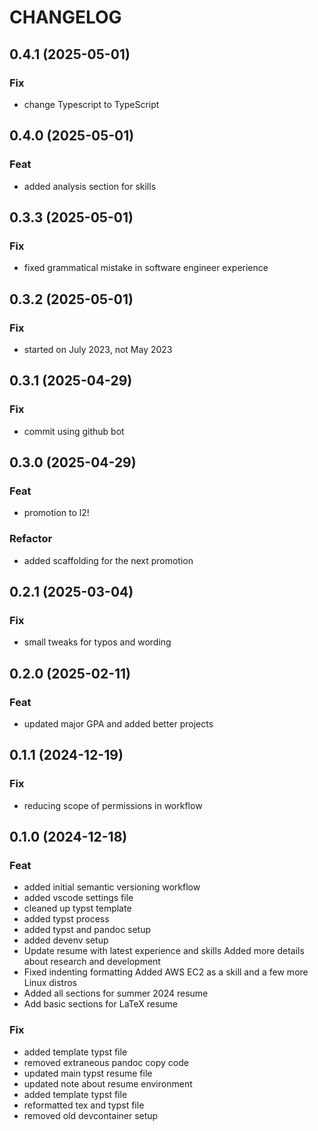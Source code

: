 # CHANGELOG

## 0.4.1 (2025-05-01)

### Fix

- change Typescript to TypeScript

## 0.4.0 (2025-05-01)

### Feat

- added analysis section for skills

## 0.3.3 (2025-05-01)

### Fix

- fixed grammatical mistake in software engineer experience

## 0.3.2 (2025-05-01)

### Fix

- started on July 2023, not May 2023

## 0.3.1 (2025-04-29)

### Fix

- commit using github bot

## 0.3.0 (2025-04-29)

### Feat

- promotion to l2!

### Refactor

- added scaffolding for the next promotion

## 0.2.1 (2025-03-04)

### Fix

- small tweaks for typos and wording

## 0.2.0 (2025-02-11)

### Feat

- updated major GPA and added better projects

## 0.1.1 (2024-12-19)

### Fix

- reducing scope of permissions in workflow

## 0.1.0 (2024-12-18)

### Feat

- added initial semantic versioning workflow
- added vscode settings file
- cleaned up typst template
- added typst process
- added typst and pandoc setup
- added devenv setup
- Update resume with latest experience and skills Added more details about
research and development
- Fixed indenting formatting Added AWS EC2 as a skill and a few more Linux
distros
- Added all sections for summer 2024 resume
- Add basic sections for LaTeX resume

### Fix

- added template typst file
- removed extraneous pandoc copy code
- updated main typst resume file
- updated note about resume environment
- added template typst file
- reformatted tex and typst file
- removed old devcontainer setup

